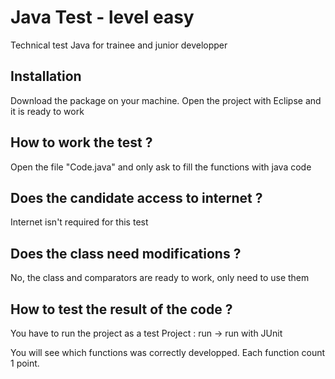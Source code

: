 Java Test - level easy
============

Technical test Java for trainee and junior developper

## Installation

Download the package on your machine. Open the project with Eclipse and it is ready to work


## How to work the test ?

Open the file "Code.java" and only ask to fill the functions with java code

## Does the candidate access to internet ?

Internet isn't required for this test

## Does the class need modifications ?

No, the class and comparators are ready to work, only need to use them

## How to test the result of the code ?

You have to run the project as a test Project : run -> run with JUnit

You will see which functions was correctly developped. Each function count 1 point.
